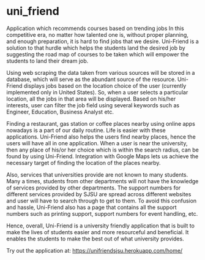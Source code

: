 # uni_friend
Application which recommends courses based on trending jobs
In this competitive era, no matter how talented one is, without proper planning,
and enough preparation, it is hard to find jobs that we desire. Uni-Friend is a solution to
that hurdle which helps the students land the desired job by suggesting the road map of
courses to be taken which will empower the students to land their dream job.

Using web scraping the data taken from various sources will be stored in a
database, which will serve as the abundant source of the resource. Uni-Friend displays
jobs based on the location choice of the user (currently implemented only in United
States). So, when a user selects a particular location, all the jobs in that area will be
displayed. Based on his/her interests, user can filter the job field using several keywords
such as Engineer, Education, Business Analyst etc.

Finding a restaurant, gas station or coffee places nearby using online apps
nowadays is a part of our daily routine. Life is easier with these applications. Uni-Friend
also helps the users find nearby places, hence the users will have all in one application.
When a user is near the university, then any place of his/or her choice which is within the
search radius, can be found by using Uni-Friend. Integration with Google Maps lets us
achieve the necessary target of finding the location of the places nearby.

Also, services that universities provide are not known to many students. Many a
times, students from other departments will not have the knowledge of services provided
by other departments. The support numbers for different services provided by SJSU are
spread across different websites and user will have to search through to get to them. To
avoid this confusion and hassle, Uni-Friend also has a page that contains all the support
numbers such as printing support, support numbers for event handling, etc.

Hence, overall, Uni-Friend is a university friendly application that is built to make
the lives of students easier and more resourceful and beneficial. It enables the students to
make the best out of what university provides. 

Try out the application at: https://unifriendsjsu.herokuapp.com/home/

